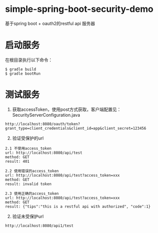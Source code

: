 # simple-spring-boot-security-demo
基于spring boot + oauth2的restful api 服务器

# 启动服务
在根目录执行以下命令：
```
$ gradle build
$ gradle bootRun
```

# 测试服务

1. 获取accessToken，使用post方式获取，客户端配置见：SecurityServerConfiguration.java

```
http://localhost:8080/oauth/token?grant_type=client_credentials&client_id=app&client_secret=123456

```
2. 验证受保护的url
```
2.1 不使用access_token 
url: http://localhost:8080/api/test
method: GET
result: 401

2.2 使用错误的access_token
url: http://localhost:8080/api/test?access_token=xxx
method: GET
result: invalid token

2.3 使用正确的access_token
url: http://localhost:8080/api/test?access_token=xxx
method: GET
result: {"tips":"this is a restful api with authorized", "code":1}

```
2. 验证未受保护url
```
http://localhost:8080/api1/test
```
